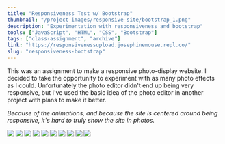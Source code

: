 ```yaml
---
title: "Responsiveness Test w/ Bootstrap"
thumbnail: "/project-images/responsive-site/bootstrap_1.png"
description: "Experimentation with responsiveness and bootstrap"
tools: ["JavaScript", "HTML", "CSS", "Bootstrap"]
tags: ["class-assignment", "archive"]
link: "https://responsivenessupload.josephinemouse.repl.co/"
slug: "responsiveness-bootstrap"
---
```


This was an assignment to make a responsive photo-display website. I decided to take the opportunity to experiment with as many photo effects as I could. Unfortunately the photo editor didn't end up being very responsive, but I've used the basic idea of the photo editor in another project with plans to make it better.

_Because of the animations, and because the site is centered around being responsive, it's hard to truly show the site in photos._

![](/project-images/responsive-site/bootstrap_1.png)
![](/project-images/responsive-site/bootstrap_2.png)
![](/project-images/responsive-site/bootstrap_3.png)
![](/project-images/responsive-site/bootstrap_4.png)
![](/project-images/responsive-site/bootstrap_5.png)
![](/project-images/responsive-site/bootstrap_6.png)
![](/project-images/responsive-site/bootstrap_7.png)
![](/project-images/responsive-site/bootstrap_8.png)
![](/project-images/responsive-site/bootstrap_9.png)
![](/project-images/responsive-site/bootstrap_10.png)
